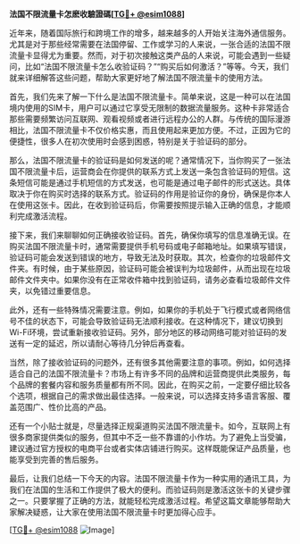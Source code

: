 **法国不限流量卡怎麽收驗證碼[[TG💪+ @esim1088](https://t.me/s/esim1088)]**

近年来，随着国际旅行和跨境工作的增多，越来越多的人开始关注海外通信服务。尤其是对于那些经常需要在法国停留、工作或学习的人来说，一张合适的法国不限流量卡显得尤为重要。然而，对于初次接触这类产品的人来说，可能会遇到一些疑问，比如“法国不限流量卡怎么收验证码？”“购买后如何激活？”等等。今天，我们就来详细解答这些问题，帮助大家更好地了解法国不限流量卡的使用方法。

首先，我们先来了解一下什么是法国不限流量卡。简单来说，这是一种可以在法国境内使用的SIM卡，用户可以通过它享受无限制的数据流量服务。这种卡非常适合那些需要频繁访问互联网、观看视频或者进行远程办公的人群。与传统的国际漫游相比，法国不限流量卡不仅价格实惠，而且使用起来更加方便。不过，正因为它的便捷性，很多人在初次使用时会感到困惑，特别是关于验证码的部分。

那么，法国不限流量卡的验证码是如何发送的呢？通常情况下，当你购买了一张法国不限流量卡后，运营商会在你提供的联系方式上发送一条包含验证码的短信。这条短信可能是通过手机短信的方式发送，也可能是通过电子邮件的形式送达。具体取决于你在购买时选择的联系方式。验证码的作用是验证你的身份，确保是你本人在使用这张卡。因此，在收到验证码后，你需要按照提示输入正确的信息，才能顺利完成激活流程。

接下来，我们来聊聊如何正确接收验证码。首先，确保你填写的信息准确无误。在购买法国不限流量卡时，通常需要提供手机号码或电子邮箱地址。如果填写错误，验证码可能会发送到错误的地方，导致无法及时获取。其次，检查你的垃圾邮件文件夹。有时候，由于某些原因，验证码可能会被误判为垃圾邮件，从而出现在垃圾邮件文件夹中。如果你没有在正常收件箱中找到验证码，请务必查看垃圾邮件文件夹，以免错过重要信息。

此外，还有一些特殊情况需要注意。例如，如果你的手机处于飞行模式或者网络信号不佳的状态下，可能会导致验证码无法顺利接收。在这种情况下，建议切换到Wi-Fi环境，尝试重新接收验证码。另外，部分地区的移动网络可能对验证码的发送有一定的延迟，所以请耐心等待几分钟后再查看。

当然，除了接收验证码的问题外，还有很多其他需要注意的事项。例如，如何选择适合自己的法国不限流量卡？市场上有许多不同的品牌和运营商提供此类服务，每个品牌的套餐内容和服务质量都有所不同。因此，在购买之前，一定要仔细比较各个选项，根据自己的需求做出最佳选择。一般来说，可以选择支持多语言客服、覆盖范围广、性价比高的产品。

还有一个小贴士就是，尽量选择正规渠道购买法国不限流量卡。如今，互联网上有很多商家提供类似的服务，但其中不乏一些不靠谱的小作坊。为了避免上当受骗，建议通过官方授权的电商平台或者实体店铺进行购买。这样既能保证产品质量，也能享受到完善的售后服务。

最后，让我们总结一下今天的内容。法国不限流量卡作为一种实用的通讯工具，为我们在法国的生活和工作提供了极大的便利。而验证码则是激活这张卡的关键步骤之一。只要掌握了正确的方法，就能轻松完成激活过程。希望这篇文章能够帮助大家解决疑惑，让大家在使用法国不限流量卡时更加得心应手。

[[TG💪+ @esim1088](https://t.me/s/esim1088) ![Image](https://i.postimg.cc/4NQfJmqS/Snipaste-2025-05-13-00-14-12.png)]